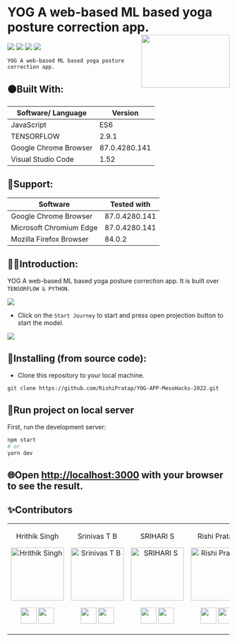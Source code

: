 # YOG A web-based ML based yoga posture correction app. <img src=https://yog4u-a6eb6.web.app/static/media/logo.44c116309c3a1ecfc739.png height=120 width=200 align='right'>
![](https://img.shields.io/github/forks/RishiPratap/YOG-APP-MesoHacks-2022?color=green&style=for-the-badge)
![](https://img.shields.io/github/stars/RishiPratap/YOG-APP-MesoHacks-2022?color=blueviolet&style=for-the-badge)
![](https://img.shields.io/github/license/RishiPratap/YOG-APP-MesoHacks-2022?color=blue&style=for-the-badge)
![](https://img.shields.io/badge/version-1.0-pink.svg?style=for-the-badge)

`YOG A web-based ML based yoga posture correction app.` 
## 🟠Built With:
| Software/ Language | Version |
|----------|---------|
| JavaScript | ES6 |
| TENSORFLOW | 2.9.1 |
| Google Chrome Browser | 87.0.4280.141 |
| Visual Studio Code | 1.52 |
## 🔴Support:
| Software | Tested with |
|----------|-------------|
| Google Chrome Browser | 87.0.4280.141 |
| Microsoft Chromium Edge | 87.0.4280.141 |
| Mozilla Firefox Browser | 84.0.2 |

## 🔶🔶Introduction:
YOG A web-based ML based yoga posture correction app. It is built over `TENSORFLOW & PYTHON`.

![](https://www.linkpicture.com/q/Screenshot-2022-09-04-135947.png)

* Click on the `Start Journey` to start and press open projection button to start the model.

![](https://miro.medium.com/max/1400/1*DhRas61lixJF4RynMf5goA.jpeg)
## 🌈Installing (from source code):

* Clone this repository to your local machine.
```
git clone https://github.com/RishiPratap/YOG-APP-MesoHacks-2022.git
```
## 📢Run project on local server

First, run the development server:

```bash
npm start
# or
yarn dev
```
## 🌐Open [http://localhost:3000](http://localhost:3000) with your browser to see the result.


 ## ✨Contributors

<table>
<tr align="center">




<td>

Hrithik Singh

<p align="center">
<img src = "https://avatars.githubusercontent.com/u/96012516?v=4"  height="120" alt="Hrithik Singh">
</p>
<p align="center">
<a href = "https://github.com/curious04"><img src = "https://github.githubassets.com/images/modules/logos_page/GitHub-Mark.png" width="36" height = "36"/></a>
<a href = "https://www.linkedin.com/in/hrithik10/">
<img src = "https://upload.wikimedia.org/wikipedia/commons/thumb/8/81/LinkedIn_icon.svg/2048px-LinkedIn_icon.svg.png" width="36" height="36"/>
</a>
</p>
</td>

<td>

Srinivas T B

<p align="center">
<img src = "https://media-exp1.licdn.com/dms/image/C5103AQHXy5GJCsmLLw/profile-displayphoto-shrink_400_400/0/1586453950743?e=1668038400&v=beta&t=4gQlcpTO5AkDp4s9czUVAU5fSMFZH2jH9xkHaYPyjZQ"  height="120" alt="Srinivas T B">
</p>
<p align="center">
<a href = "https://github.com/notahuman-1-0"><img src = "https://github.githubassets.com/images/modules/logos_page/GitHub-Mark.png" width="36" height = "36"/></a>
<a href = "https://www.linkedin.com/in/srinivas-t-b-33076618b/">
<img src = "https://upload.wikimedia.org/wikipedia/commons/thumb/8/81/LinkedIn_icon.svg/2048px-LinkedIn_icon.svg.png" width="36" height="36"/>
</a>
</p>
</td>
  
  <td>

SRIHARI S

<p align="center">
<img src = "https://avatars.githubusercontent.com/u/62781914?v=4"  height="120" alt="SRIHARI S">
</p>
<p align="center">
<a href = "https://github.com/SSHSRN"><img src = "https://github.githubassets.com/images/modules/logos_page/GitHub-Mark.png" width="36" height = "36"/></a>
<a href = "https://www.linkedin.com/in/sshsrn/">
<img src = "https://upload.wikimedia.org/wikipedia/commons/thumb/8/81/LinkedIn_icon.svg/2048px-LinkedIn_icon.svg.png" width="36" height="36"/>
</a>
</p>
</td>

<td>

Rishi Pratap

<p align="center">
<img src = "https://avatars.githubusercontent.com/u/72687585?v=4"  height="120" alt="Rishi Pratap">
</p>
<p align="center">
<a href = "https://github.com/RishiPratap"><img src = "https://github.githubassets.com/images/modules/logos_page/GitHub-Mark.png" width="36" height = "36"/></a>
<a href = "https://www.linkedin.com/in/rishi-pratap-8259621b6/">
<img src = "https://upload.wikimedia.org/wikipedia/commons/thumb/8/81/LinkedIn_icon.svg/2048px-LinkedIn_icon.svg.png" width="36" height="36"/>
</a>
</p>
</td>
  </tr>
  </table>

